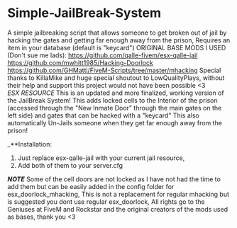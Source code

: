 # Simple-JailBreak-System
A simple jailbreaking script that allows someone to get broken out of jail by hacking the gates and getting far enough away from the prison,  Requires an item in your database (default is "keycard")
ORIGINAL BASE MODS I USED (Don't sue me lads): 
https://github.com/qalle-fivem/esx-qalle-jail  
https://github.com/mwhitt1985/Hacking-Doorlock 
https://github.com/GHMatti/FiveM-Scripts/tree/master/mhacking
Special thanks to KillaMike and huge special shoutout to LowQualityPlays, without their help and support this project would not have been possible <3  
*ESX RESOURCE* This is an updated and more finalized, working version of the JailBreak System! This adds locked cells to the Interior of the prison (accessed through the "New Inmate Door" through the main gates on the left side)  and gates that can be hacked with a "keycard" This also automatically Un-Jails someone when they get far enough away from the prison! 

_**Installation:

1. Just replace esx-qalle-jail with your current jail resource, 
2. Add both of them to your server.cfg 

_**NOTE**_ Some of the cell doors are not locked as I have not had the time to add them but can be easily added in the config folder for esx_doorlock_mhacking, This is not a replacement for regular mhacking but is suggested you dont use regular esx_doorlock, All rights go to the Geniuses at FiveM and Rockstar and the original creators of the mods used as bases, thank you <3


